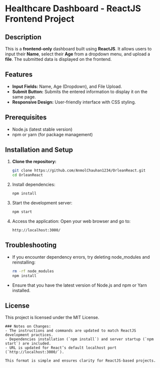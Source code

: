 # Healthcare Dashboard - ReactJS Frontend Project

## Description
This is a **frontend-only** dashboard built using **ReactJS**. It allows users to input their **Name**, select their **Age** from a dropdown menu, and upload a **file**. The submitted data is displayed on the frontend.

## Features
- **Input Fields:** Name, Age (Dropdown), and File Upload.
- **Submit Button:** Submits the entered information to display it on the same page.
- **Responsive Design:** User-friendly interface with CSS styling.

## Prerequisites
- Node.js (latest stable version)
- npm or yarn (for package management)

## Installation and Setup

1. **Clone the repository:**
   ```bash
   git clone https://github.com/AnmolChauhan1234/OrleanReact.git
   cd OrleanReact

2. Install dependencies:
    ```bash
    npm install

3. Start the development server:
    ```bash
    npm start

4. Access the application:
    Open your web browser and go to:

    ```arduino
    http://localhost:3000/

## Troubleshooting
- If you encounter dependency errors, try deleting node_modules and reinstalling:
    ```bash
    rm -rf node_modules
    npm install
- Ensure that you have the latest version of Node.js and npm or Yarn installed.

## License
This project is licensed under the MIT License.

    ### Notes on Changes:
    - The instructions and commands are updated to match ReactJS development practices.
    - Dependencies installation (`npm install`) and server startup (`npm start`) are included.
    - URL is updated for React’s default localhost port (`http://localhost:3000/`). 

    This format is simple and ensures clarity for ReactJS-based projects.





